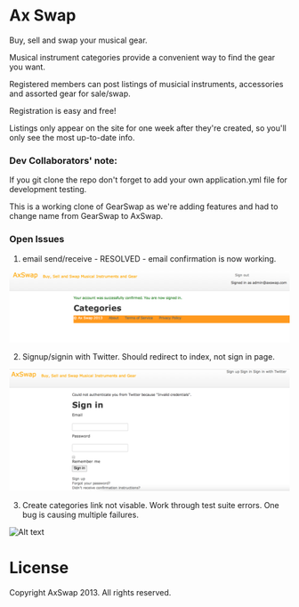 # Ax Swap #

Buy, sell and swap your musical gear.

Musical instrument categories provide a convenient way to find the gear you want.

Registered members can post listings of musicial instruments, accessories and assorted gear for sale/swap.

Registration is easy and free!

Listings only appear on the site for one week after they're created, so you'll only see the most up-to-date info.


### Dev Collaborators' note: ###
If you git clone the repo don't forget to add your own application.yml file for development testing.

This is a working clone of GearSwap as we're adding features and had to change name from GearSwap to AxSwap.

### Open Issues ###

1) email send/receive - RESOLVED - email confirmation is now working.

![Alt text](/lib/assets/axswap_admin_confirmed.png)

2) Signup/signin with Twitter. Should redirect to index, not sign in page.

![Alt text](/lib/assets/axswap_twitter_stuck.png)

3) Create categories link not visable. Work through test suite errors.  One bug is causing multiple failures.

![Alt text](/lib/assets/axswap_twitter_ink.png)

# License #

Copyright AxSwap 2013.  All rights reserved.
